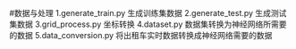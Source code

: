 #数据与处理
 1.generate_train.py 生成训练集数据
 2.generate_test.py 生成测试集数据
 3.grid_process.py 坐标转换
 4.dataset.py 数据集转换为神经网络所需要的数据
 5.data_conversion.py 将出租车实时数据转换成神经网络需要的数据